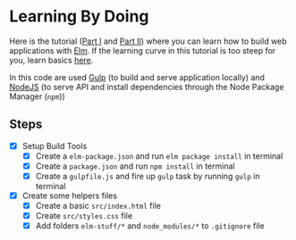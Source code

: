 # Learning By Doing

Here is the tutorial ([Part I](https://auth0.com/blog/creating-your-first-elm-app-part-1/) and [Part II](https://auth0.com/blog/creating-your-first-elm-app-part-2)) where you can learn how to build web applications with [Elm](http://elm-lang.org/). If the learning curve in this tutorial is too steep for you, learn basics [here](https://guide.elm-lang.org/install.html).

In this code are used [Gulp](http://gulpjs.com/) (to build and serve application locally) and [NodeJS](https://nodejs.org/en) (to serve API and install dependencies through the Node Package Manager (`npm`))

## Steps

- [x] Setup Build Tools
  - [x] Create a `elm-package.json` and run `elm package install` in terminal
  - [x] Create a `package.json` and run `npm install` in terminal
  - [x] Create a `gulpfile.js` and fire up `gulp` task by running `gulp` in terminal
- [x] Create some helpers files
  - [x] Create a basic `src/index.html` file
  - [x] Create `src/styles.css` file
  - [x] Add folders `elm-stuff/*` and `node_modules/*` to `.gitignore` file
